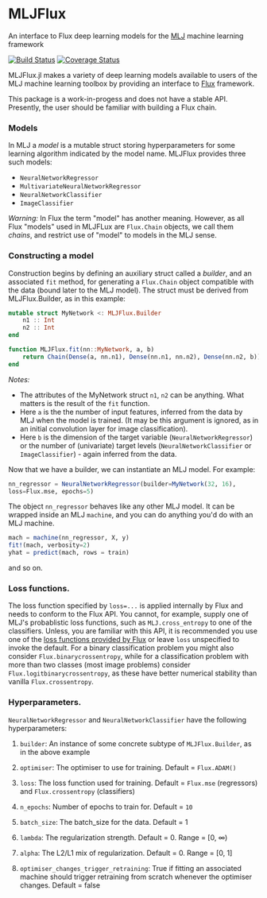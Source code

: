 # MLJFlux 

An interface to Flux deep learning models for the [MLJ](https://github.com/alan-turing-institute/MLJ.jl) machine learning framework

[![Build Status](https://travis-ci.com/alan-turing-institute/MLJFlux.jl.svg?branch=master)](https://travis-ci.com/alan-turing-institute/MLJFlux.jl) [![Coverage Status](https://coveralls.io/repos/github/alan-turing-institute/MLJFlux.jl/badge.svg?branch=master)](https://coveralls.io/github/alan-turing-institute/MLJFlux.jl?branch=master)

MLJFlux.jl makes a variety of deep learning models available to users
of the MLJ machine learning toolbox by providing an interface to
[Flux](https://github.com/FluxML/Flux.jl) framework.

This package is a work-in-progess and does not have a stable
API. Presently, the user should be familiar with building a Flux
chain.

### Models

In MLJ a *model* is a mutable struct storing hyperparameters for some learning algorithm indicated by the model name. MLJFlux provides three such models:

- `NeuralNetworkRegressor`
- `MultivariateNeuralNetworkRegressor`
- `NeuralNetworkClassifier`
- `ImageClassifier`

*Warning:* In Flux the term "model" has another meaning. However, as all
Flux "models" used in MLJFLux are `Flux.Chain` objects, we call them
*chains*, and restrict use of "model" to models in the MLJ sense.


### Constructing a model

Construction begins by defining an auxiliary struct called a
*builder*, and an associated `fit` method, for generating a
`Flux.Chain` object compatible with the data (bound later to the MLJ
model). The struct must be derived from MLJFlux.Builder, as in this
example:

```julia
mutable struct MyNetwork <: MLJFlux.Builder
    n1 :: Int
    n2 :: Int
end

function MLJFlux.fit(nn::MyNetwork, a, b)
    return Chain(Dense(a, nn.n1), Dense(nn.n1, nn.n2), Dense(nn.n2, b))
end
```

*Notes:*

- The attributes of the MyNetwork struct `n1`, `n2` can be anything. What matters is the result of the `fit` function.
- Here `a` is the the number of input features, inferred from
  the data by MLJ when the model is trained. (It may be this argument is ignored, as in an
  initial convolution layer for image classification).
- Here `b` is the dimension of the target variable
  (`NeuralNetworkRegressor`) or the number of (univariate) target
   levels (`NeuralNetworkClassifier` or `ImageClassifier`) - again inferred from the data. 

Now that we have a builder, we can instantiate an MLJ model. For example:

```julia
nn_regressor = NeuralNetworkRegressor(builder=MyNetwork(32, 16), 
loss=Flux.mse, epochs=5)
```

The object `nn_regressor` behaves like any other MLJ model. It can be wrapped inside an MLJ `machine`, and you can do anything you'd do with
an MLJ machine.

```julia
mach = machine(nn_regressor, X, y)
fit!(mach, verbosity=2)
yhat = predict(mach, rows = train)
```
and so on.


### Loss functions.

The loss function specified by `loss=...` is applied internally by
Flux and needs to conform to the Flux API. You cannot, for example,
supply one of MLJ's probablistic loss functions, such as
`MLJ.cross_entropy` to one of the classifiers.  Unless, you are
familiar with this API, it is recommended you use one of the [loss
functions provided by
Flux](https://github.com/FluxML/Flux.jl/blob/v0.8.3/src/layers/stateless.jl)
	or leave `loss` unspecified to invoke the default. For a binary classification problem you might also consider `Flux.binarycrossentropy`, while for a classification problem with more than two classes (most image problems) consider `Flux.logitbinarycrossentropy`, as these have better numerical stability than vanilla `Flux.crossentropy`. 


### Hyperparameters.

`NeuralNetworkRegressor` and `NeuralNetworkClassifier` have the following hyperparameters:

1. `builder`: An instance of some concrete subtype of
   `MLJFlux.Builder`, as in the above example
    
2. `optimiser`: The optimiser to use for training. Default =
   `Flux.ADAM()`

3. `loss`: The loss function used for training. Default = `Flux.mse` (regressors) and `Flux.crossentropy` (classifiers)

4. `n_epochs`: Number of epochs to train for. Default = `10`

5. `batch_size`: The batch_size for the data. Default = 1

6. `lambda`: The regularization strength. Default = 0. Range = [0, ∞)

7. `alpha`: The L2/L1 mix of regularization. Default = 0. Range = [0, 1] 

8. `optimiser_changes_trigger_retraining`: True if fitting an
   associated machine should trigger retraining from scratch whenever
   the optimiser changes. Default = false

<!-- 9. `embedding_choice`: The embedding to use for handling categorical features. Options = :onehot, :entity_embedding. Default = :onehot. -->

<!-- 10. `embedding_dimension`: Valid only when -->
<!--     `embedding_choice=:entity_embedding`. The dimension follows the -->
<!--     formula `min(embedding_dimension, levels)`, where levels is the -->
<!--     number of levels in the pool of the categorical feature. If the -->
<!--     value is <= 0, this means that the dimension will be equal to (the -->
<!--     number of unique values of the feature) / 2. Default = -1 -->
